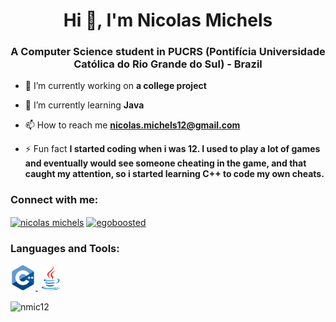 <h1 align="center">Hi 👋, I'm Nicolas Michels</h1>
<h3 align="center">A Computer Science student in PUCRS (Pontifícia Universidade Católica do Rio Grande do Sul) - Brazil</h3>

- 🔭 I’m currently working on **a college project**

- 🌱 I’m currently learning **Java**

- 📫 How to reach me **nicolas.michels12@gmail.com**

- ⚡ Fun fact **I started coding when i was 12. I used to play a lot of games and eventually would see someone cheating in the game, and that caught my attention, so i started learning C++ to code my own cheats.**

<h3 align="left">Connect with me:</h3>
<p align="left">
<a href="https://linkedin.com/in/nicolas michels" target="blank"><img align="center" src="https://raw.githubusercontent.com/rahuldkjain/github-profile-readme-generator/master/src/images/icons/Social/linked-in-alt.svg" alt="nicolas michels" height="30" width="40" /></a>
<a href="https://discord.gg/egoboosted" target="blank"><img align="center" src="https://raw.githubusercontent.com/rahuldkjain/github-profile-readme-generator/master/src/images/icons/Social/discord.svg" alt="egoboosted" height="30" width="40" /></a>
</p>

<h3 align="left">Languages and Tools:</h3>
<p align="left"> <a href="https://www.w3schools.com/cpp/" target="_blank" rel="noreferrer"> <img src="https://raw.githubusercontent.com/devicons/devicon/master/icons/cplusplus/cplusplus-original.svg" alt="cplusplus" width="40" height="40"/> </a> <a href="https://www.java.com" target="_blank" rel="noreferrer"> <img src="https://raw.githubusercontent.com/devicons/devicon/master/icons/java/java-original.svg" alt="java" width="40" height="40"/> </a> </p>

<p><img align="center" src="https://github-readme-stats.vercel.app/api/top-langs?username=nmic12&show_icons=true&locale=en&layout=compact" alt="nmic12" /></p>
